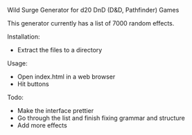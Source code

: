 Wild Surge Generator for d20 DnD (D&D, Pathfinder) Games

This generator currently has a list of 7000 random effects.

Installation:
- Extract the files to a directory 

Usage:
- Open index.html in a web browser
- Hit buttons

Todo:
- Make the interface prettier
- Go through the list and finish fixing grammar and structure
- Add more effects

